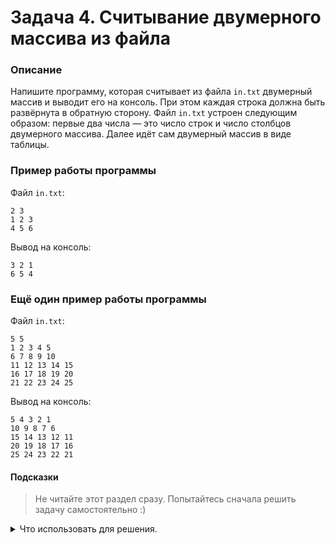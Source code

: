 # Задача 4. Считывание двумерного массива из файла

### Описание
Напишите программу, которая считывает из файла `in.txt` двумерный массив и выводит его на консоль. При этом каждая строка должна быть развёрнута в обратную сторону.
Файл `in.txt` устроен следующим образом: первые два числа — это число строк и число столбцов двумерного массива. Далее идёт сам двумерный массив в виде таблицы.

### Пример работы программы
Файл `in.txt`:
```
2 3
1 2 3
4 5 6
```
Вывод на консоль:
```
3 2 1
6 5 4
```
### Ещё один пример работы программы
Файл `in.txt`:
```
5 5
1 2 3 4 5
6 7 8 9 10
11 12 13 14 15
16 17 18 19 20
21 22 23 24 25
```
Вывод на консоль:
```
5 4 3 2 1
10 9 8 7 6
15 14 13 12 11
20 19 18 17 16
25 24 23 22 21
```
#### Подсказки

> Не читайте этот раздел сразу. Попытайтесь сначала решить задачу самостоятельно :)

<details>

<summary>Что использовать для решения.</summary>

Для работы с файлом в режиме чтения используйте тип `std::ifstream`.

Так как размер массива заранее неизвестен, вам нужно использовать двумерный динамический массив (`int**`, `new int*[]`).

Размеры двумерного динамического массива — это первые два числа в файле.

Для создания двумерного динамического массива нужно использовать цикл `for`.

Для заполнения двумерного динамического массива содержимым файла используйте вложенный цикл `for`.

Для вывода двумерного динамического массива на консоль используйте вложенный цикл `for`.

Для вывода на консоль используйте `std::cout`.

Не забудьте закрыть файл после использования.

Не забудьте очистить двумерный динамический массив. Для этого используйте цикл `for`.

</details>
